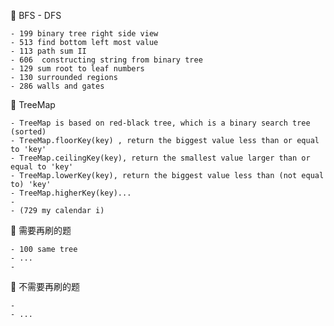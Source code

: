 🌟 BFS - DFS
    
    - 199 binary tree right side view 
    - 513 find bottom left most value
    - 113 path sum II 
    - 606  constructing string from binary tree
    - 129 sum root to leaf numbers
    - 130 surrounded regions
    - 286 walls and gates
    
 🌟 TreeMap
    
    - TreeMap is based on red-black tree, which is a binary search tree (sorted)
    - TreeMap.floorKey(key) , return the biggest value less than or equal to 'key'
    - TreeMap.ceilingKey(key), return the smallest value larger than or equal to 'key'
    - TreeMap.lowerKey(key), return the biggest value less than (not equal to) 'key'
    - TreeMap.higherKey(key)...
    - 
    - (729 my calendar i)


🌟 需要再刷的题
    
    - 100 same tree
    - ...
    - 

🌟 不需要再刷的题
    
    - 
    - ...







